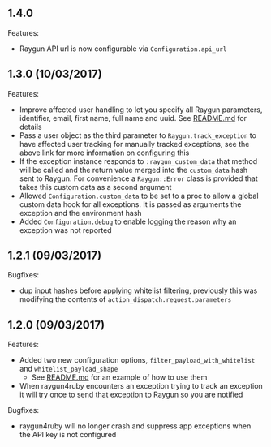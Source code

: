 ## 1.4.0

Features:
  - Raygun API url is now configurable via `Configuration.api_url`

## 1.3.0 (10/03/2017)

Features:
  - Improve affected user handling to let you specify all Raygun parameters, identifier, email, first name, full name and uuid. See [README.md](https://github.com/MindscapeHQ/raygun4ruby#affected-user-tracking) for details
  - Pass a user object as the third parameter to `Raygun.track_exception` to have affected user tracking for manually tracked exceptions, see the above link for more information on configuring this
  - If the exception instance responds to `:raygun_custom_data` that method will be called and the return value merged into the `custom_data` hash sent to Raygun. For convenience a `Raygun::Error` class is provided that takes this custom data as a second argument
  - Allowed `Configuration.custom_data` to be set to a proc to allow a global custom data hook for all exceptions. It is passed as arguments the exception and the environment hash
  - Added `Configuration.debug` to enable logging the reason why an exception was not reported

## 1.2.1 (09/03/2017)

Bugfixes:
  - dup input hashes before applying whitelist filtering, previously this was modifying the contents of `action_dispatch.request.parameters`

## 1.2.0 (09/03/2017)

Features:
  - Added two new configuration options, `filter_payload_with_whitelist` and `whitelist_payload_shape`
    - See [README.md](https://github.com/MindscapeHQ/raygun4ruby#filtering-the-payload-by-whitelist) for an example of how to use them
  - When raygun4ruby encounters an exception trying to track an exception it will try once to send that exception to Raygun so you are notified

Bugfixes:
  - raygun4ruby will no longer crash and suppress app exceptions when the API key is not configured

